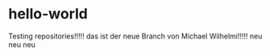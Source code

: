 # hello-world
Testing repositories!!!!!
das ist der neue Branch von Michael Wilhelmi!!!!! neu neu neu

